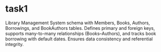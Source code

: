 # task1
Library Management System schema with Members, Books, Authors, Borrowings, and BookAuthors tables. Defines primary and foreign keys, supports many-to-many relationships (Books–Authors), and tracks book borrowing with default dates. Ensures data consistency and referential integrity.
